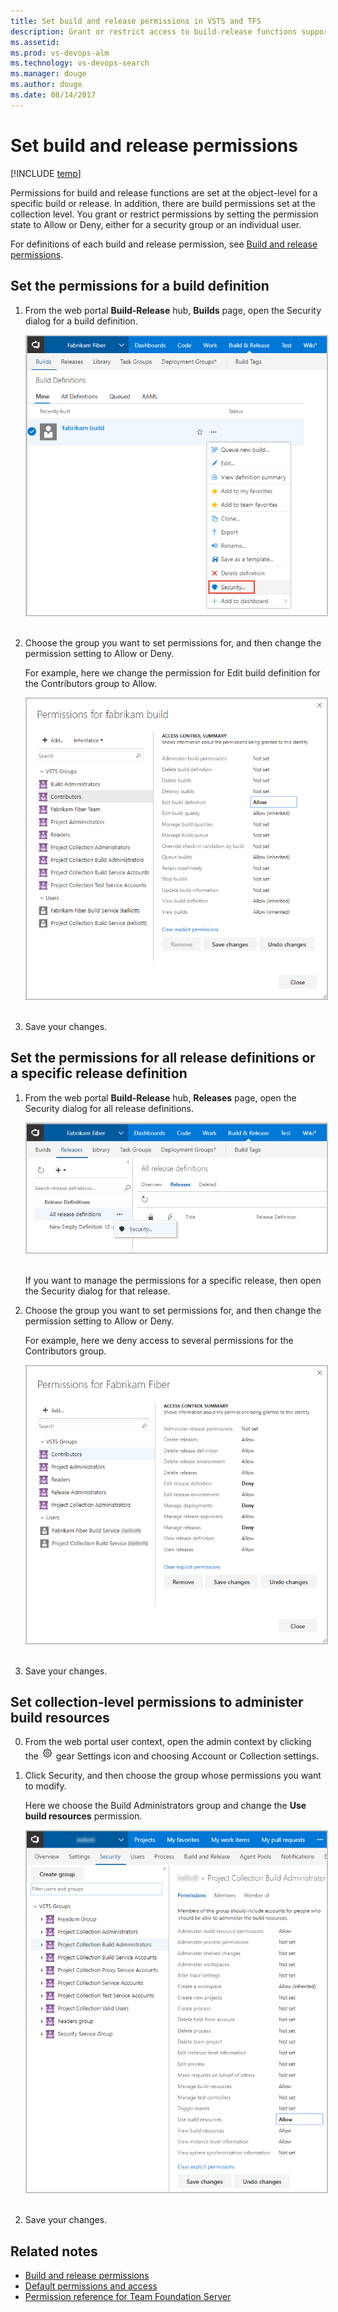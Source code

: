 ```yaml
---
title: Set build and release permissions in VSTS and TFS
description: Grant or restrict access to build-release functions supported in VSTS and TFS
ms.assetid:  
ms.prod: vs-devops-alm
ms.technology: vs-devops-search
ms.manager: douge
ms.author: douge
ms.date: 08/14/2017
---
```


# Set build and release permissions 

[!INCLUDE [temp](../_shared/version-vsts-tfs-all-versions.md)]

Permissions for build and release functions are set at the object-level for a specific build or release. In addition, there are build permissions set at the  collection level. You grant or restrict permissions by setting the permission state to Allow or Deny, either for a security group or an individual user. 

For definitions of each build and release permission, see [Build and release permissions](../build-release/concepts/policies/permissions.md). 

## Set the permissions for a build definition  

1. From the web portal **Build-Release** hub, **Builds** page, open the Security dialog for a build definition.

	<img src="_img/set-build-permission-open-dialog.png" alt="Open the security dialog for a build definition" style="border: 2px solid #C3C3C3;" /> 

2. Choose the group you want to set permissions for, and then change the permission setting to Allow or Deny. 

	For example, here we change the permission for Edit build definition for the Contributors group to Allow. 

	<img src="_img/set-build-permission-dialog.png" alt="Security dialog for a build definition" style="border: 2px solid #C3C3C3;" /> 

3. Save your changes. 

## Set the permissions for all release definitions or a specific release definition   

1. From the web portal **Build-Release** hub, **Releases** page, open the Security dialog for all release definitions.

	<img src="_img/set-release-permission-open-dialog.png" alt="Open the security dialog for a build definition" style="border: 2px solid #C3C3C3;" /> 

	If you want to manage the permissions for a specific release, then open the Security dialog for that release. 

2. Choose the group you want to set permissions for, and then change the permission setting to Allow or Deny. 

	For example, here we deny access to several permissions for the Contributors group. 

	<img src="_img/set-release-permission-dialog.png" alt="Security dialog for a release definition" style="border: 2px solid #C3C3C3;" /> 

3. Save your changes. 
 
## Set collection-level permissions to administer build resources
 
0. From the web portal user context, open the admin context by clicking the ![](../work/_img/icons/gear_icon.png) gear Settings icon and choosing Account or Collection settings.

0. Click Security, and then choose the group whose permissions you want to modify. 

	Here we choose the Build Administrators group and change the **Use build resources** permission. 

	<img src="_img/set-build-collection-level-permission-dialog.png" alt="Security dialog for Project Collection Build Administrators group" style="border: 2px solid #C3C3C3;" /> 

0. Save your changes. 


## Related notes 

- [Build and release permissions](../build-release/concepts/policies/permissions.md)
- [Default permissions and access](permissions-access.md) 
- [Permission reference for Team Foundation Server](permissions.md) 
